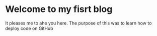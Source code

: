 # Welcome to my fisrt blog

It pleases me to ahe you here. The purpose of this was to learn how to deploy code on GitHub
